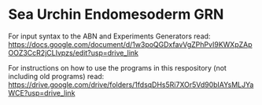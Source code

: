 # Sea Urchin Endomesoderm GRN
For input syntax to the ABN and Experiments Generators read: https://docs.google.com/document/d/1w3poQGDxfavVgZPhPvI9KWXpZApOOZ3CcR2jCLIvpzs/edit?usp=drive_link

For instructions on how to use the programs in this respository (not including old programs) read: https://drive.google.com/drive/folders/1fdsqDHs5Ri7XOr5Vd90bIAYsMLJYaWCE?usp=drive_link
